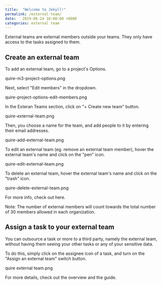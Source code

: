 ```yaml
---
title:  "Welcome to Jekyll!"
permalink: /external-team/
date:   2019-06-24 16:00:00 +0800
categories: external team
---
```


External teams are external members outside your teams. They only have access to the tasks assigned to them.

## Create an external team 

To add an external team, go to a project's Options.

quire-m3-project-options.png

Next, select "Edit members" in the dropdown.

quire-project-options-edit-members.png

In the Exteran Teams section, click on "+ Create new team" button.

quire-external-team.png

Then, you choose a name for the team, and add people to it by entering their email addresses.

quire-add-external-team.png

To edit an external team (eg. remove an external team member), hover the external team's name and click on the "pen" icon.

quire-edit-external-team.png

To delete an external team, hover the external team's name and click on the "trash" icon.

quire-delete-external-team.png

For more info, check out here.

Note: The number of external members will count towards the total number of 30 members allowed in each organization.










## Assign a task to your external team

You can outsource a task or more to a third party, namely the external team, without having them seeing your other tasks or any of your sensitive data.

To do this, simply click on the assignee icon of a task, and turn on the "Assign an external team" switch button.

quire external team.png

For more details,  check out the overview and the guide.